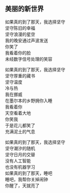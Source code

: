 ## 美丽的新世界

如果真的到了那天，我选择坚守  
坚守陈旧的幸福  
坚守浪漫的星空  
我的晚安通过声波发送  
你笑了  
我看着你的脸  
未经数字信号处理的笑容


如果真的到了那天，我选择坚守  
坚守厚重的藏书  
坚守温度  
冷与热  
我在挪威  
在墨尔本的乡野拥你入睡  
我看着你  
天空看着大地  
你笑我  
于是花儿都笑了  
充满泥土的气息  


如果真的到了那天，我选择坚守  
坚守潮汐的随机  
坚守日月的交替  
没有人工智能  
也没有机器学习  
如果真的到了那天，睡吧  
睡吧，我帮你关掉闹钟  
你醒了，天就亮了
